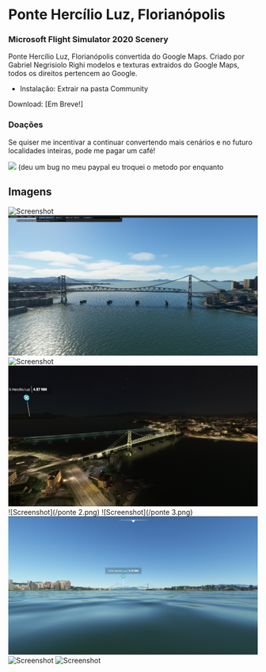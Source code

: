 # Ponte Hercílio Luz, Florianópolis
### Microsoft Flight Simulator 2020 Scenery

Ponte Hercílio Luz, Florianópolis convertida do Google Maps.
Criado por Gabriel Negrisiolo Righi modelos e texturas extraidos do Google Maps, todos os direitos pertencem ao Google.


* Instalação: 
Extrair na pasta Community

Download: [Em Breve!]

### Doações
Se quiser me incentivar a continuar convertendo mais cenários e no futuro localidades inteiras, pode me pagar um café!

[![](https://www.paypalobjects.com/en_US/i/btn/btn_donateCC_LG.gif)](https://doacaolegal.com.br/c/cenarios-msf-s2020)
(deu um bug no meu paypal eu troquei o metodo por enquanto

## Imagens
![Screenshot](/p1.png)
![Screenshot](/p2.png)
![Screenshot](/p3.png)
![Screenshot](/ponte1.png)
![Screenshot](/ponte 2.png)
![Screenshot](/ponte 3.png)
![Screenshot](/ponte4.png)
![Screenshot](/ponte5.png)
![Screenshot](/ponte6.png)
